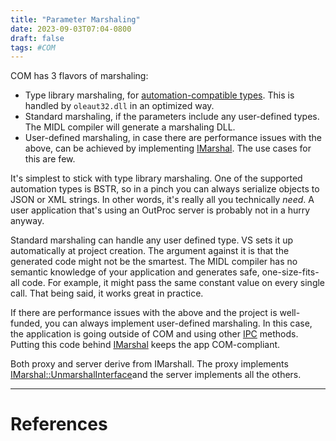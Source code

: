 ```yaml
---
title: "Parameter Marshaling"
date: 2023-09-03T07:04-0800
draft: false
tags: #COM
---
```


COM has 3 flavors of marshaling:
- Type library marshaling, for [automation-compatible types](https://learn.microsoft.com/en-us/openspecs/windows_protocols/ms-oaut/7b5fa59b-d8f6-4a47-9695-630d3c10363e).   This is handled by `oleaut32.dll` in an optimized way.
- Standard marshaling, if the parameters include any user-defined types.  The MIDL compiler will generate a marshaling DLL.
- User-defined marshaling, in case there are performance issues with the above, can be achieved by implementing [IMarshal](https://learn.microsoft.com/en-us/windows/win32/api/objidl/nn-objidl-imarshal).  The use cases for this are few.

It's simplest to stick with type library marshaling.  One of the supported automation types is BSTR, so in a pinch you can always serialize objects to JSON or XML strings.  In other words, it's really all you technically _need_.  A user application that's using an OutProc server is probably not in a hurry anyway.

Standard marshaling can handle any user defined type.  VS sets it up automatically at project creation.  The argument against it is that the generated code might not be the smartest.  The MIDL compiler has no semantic knowledge of your application and generates safe, one-size-fits-all code.  For example, it might pass the same constant value on every single call.  That being said, it works great in practice.  

If there are performance issues with the above and the project is well-funded, you can always implement user-defined marshaling.  In this case, the application is going outside of COM and using other [IPC](https://learn.microsoft.com/en-us/windows/win32/ipc/interprocess-communications) methods.  Putting this code behind [IMarshal](https://learn.microsoft.com/en-us/windows/win32/api/objidl/nn-objidl-imarshal) keeps the app COM-compliant.

Both proxy and server derive from IMarshall.  The proxy implements [IMarshal::UnmarshalInterface](https://learn.microsoft.com/en-us/windows/win32/api/objidlbase/nf-objidlbase-imarshal-unmarshalinterface)and the server implements all the others.

---
# References
